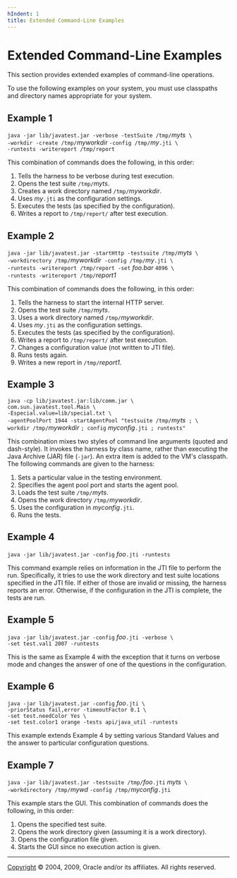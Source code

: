 ```yaml
---
hIndent: 1
title: Extended Command-Line Examples
---
```


# Extended Command-Line Examples

This section provides extended examples of command-line operations.

To use the following examples on your system, you must use classpaths and directory names
appropriate for your system.

## Example 1

`java -jar lib/javatest.jar -verbose -testSuite /tmp/`*myts*` \`\
`-workdir -create /tmp/`*myworkdir* `-config /tmp/`*my*`.jti \`\
`-runtests -writereport /tmp/report`

This combination of commands does the following, in this order:

1.  Tells the harness to be verbose during test execution.
2.  Opens the test suite `/tmp/`*myts*.
3.  Creates a work directory named `/tmp/`*myworkdir*.
4.  Uses *my*`.jti` as the configuration settings.
5.  Executes the tests (as specified by the configuration).
6.  Writes a report to `/tmp/report/` after test execution.

## Example 2

`java -jar lib/javatest.jar -startHttp -testsuite /tmp/`*myts*` \`\
`-workdirectory /tmp/`*myworkdir*` -config /tmp/`*my*`.jti \`\
`-runtests -writereport /tmp/report -set` *foo.bar* `4096 \`\
`-runtests -writereport /tmp/`*report1*

This combination of commands does the following, in this order:

1.  Tells the harness to start the internal HTTP server.
2.  Opens the test suite `/tmp/`*myts*.
3.  Uses a work directory named `/tmp/`*myworkdir*.
4.  Uses *my*`.jti` as the configuration settings.
5.  Executes the tests (as specified by the configuration).
6.  Writes a report to `/tmp/report/` after test execution.
7.  Changes a configuration value (not written to JTI file).
8.  Runs tests again.
9.  Writes a new report in `/tmp/`*report1*.

## Example 3

`java -cp lib/javatest.jar:lib/comm.jar \`\
`com.sun.javatest.tool.Main \`\
`-Especial.value=lib/special.txt \`\
`-agentPoolPort 1944 -startAgentPool "testsuite /tmp/`*myts*` ; \`\
`workdir /tmp/`*myworkdir* `; config` *myconfig*`.jti ; runtests"`

This combination mixes two styles of command line arguments (quoted and dash-style). It invokes the
harness by class name, rather than executing the Java Archive (JAR) file (`-jar`). An extra item is
added to the VM\'s classpath. The following commands are given to the harness:

1.  Sets a particular value in the testing environment.
2.  Specifies the agent pool port and starts the agent pool.
3.  Loads the test suite `/tmp/`*myts*.
4.  Opens the work directory `/tmp/`*myworkdir*.
5.  Uses the configuration in *myconfig*`.jti`.
6.  Runs the tests.

## Example 4

`java -jar lib/javatest.jar -config` *foo*`.jti -runtests`

This command example relies on information in the JTI file to perform the run. Specifically, it
tries to use the work directory and test suite locations specified in the JTI file. If either of
those are invalid or missing, the harness reports an error. Otherwise, if the configuration in the
JTI is complete, the tests are run.

## Example 5

`java -jar lib/javatest.jar -config` *foo*`.jti -verbose \`\
`-set test.val1 2007 -runtests`

This is the same as Example 4 with the exception that it turns on verbose mode and changes the
answer of one of the questions in the configuration.

## Example 6

`java -jar lib/javatest.jar -config` *foo*`.jti \`\
`-priorStatus fail,error -timeoutFactor 0.1 \`\
`-set test.needColor Yes \`\
`-set test.color1 orange -tests api/java_util -runtests`

This example extends Example 4 by setting various Standard Values and the answer to particular
configuration questions.

## Example 7

`java -jar lib/javatest.jar -testsuite /tmp/`*foo*`.jti` *myts*` \`\
`-workdirectory /tmp/`*mywd* `-config /tmp/`*myconfig*`.jti`

This example stars the GUI. This combination of commands does the following, in this order:

1.  Opens the specified test suite.
2.  Opens the work directory given (assuming it is a work directory).
3.  Opens the configuration file given.
4.  Starts the GUI since no execution action is given.

----------------------------------------------------------------------------------------------------

[Copyright](../copyright.html) © 2004, 2009, Oracle and/or its affiliates. All rights reserved.
